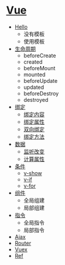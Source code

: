 # [Vue](../index.html)

- [Hello](demo/demo-template.html)
  - 没有模板
  - 使用模板
- [生命周期](demo/demo-life.html)
  - beforeCreate
  - created
  - beforeMount
  - mounted
  - beforeUpdate
  - updated
  - beforeDestroy
  - destroyed
- [绑定](demo/demo-bind.html)
  - [绑定内容](demo/demo-bind.html#绑定内容)
  - [绑定属性](demo/demo-bind.html#绑定属性)
  - [双向绑定](demo/demo-bind.html#双向绑定)
  - [绑定方法](demo/demo-bind.html#%E7%BB%91%E5%AE%9A%E6%96%B9%E6%B3%95)
- [数据](demo/demo-data.html)
  - [监听改变](demo/demo-data.html#监听改变)
  - [计算属性](demo/demo-data.html#计算属性)
- [条件](demo/demo-control.html)
  - [v-show](demo/demo-control.html#v-show)
  - [v-if](demo/demo-control.html#v-if)
  - [v-for](demo/demo-control.html#v-for)
- [组件](demo/demo-com.html)
  - 全局组建
  - 局部组建
- [指令](demo/demo-directive.html)
  - 全局指令
  - 局部指令
- [Ajax](demo/demo-ajax.html)
- [Router](demo/demo-router.html)
- [Vuex](demo/demo-vuex.html)
- [Ref](demo/demo-ref.html)
